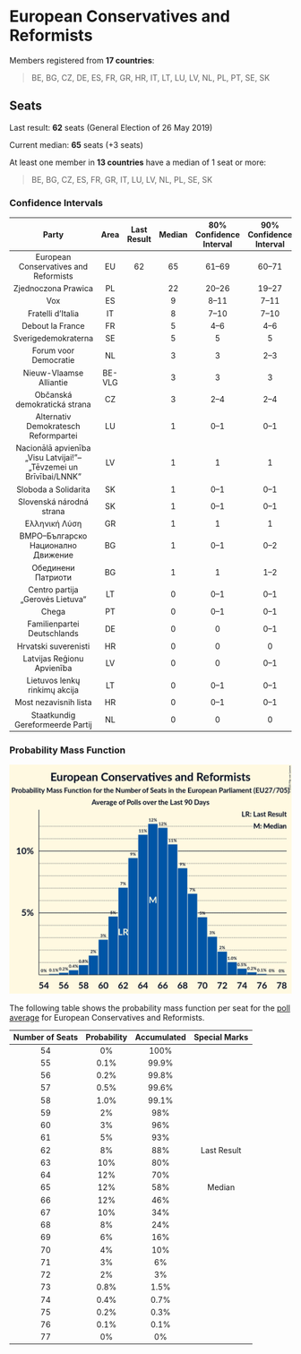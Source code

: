 # European Conservatives and Reformists

Members registered from **17 countries**:

> BE, BG, CZ, DE, ES, FR, GR, HR, IT, LT, LU, LV, NL, PL, PT, SE, SK

## Seats

Last result: **62** seats (General Election of 26 May 2019)

Current median: **65** seats (+3 seats)

At least one member in **13 countries** have a median of 1 seat or more:

> BE, BG, CZ, ES, FR, GR, IT, LU, LV, NL, PL, SE, SK

### Confidence Intervals

| Party | Area | Last Result | Median | 80% Confidence Interval | 90% Confidence Interval | 95% Confidence Interval | 99% Confidence Interval |
|:-----:|:----:|:-----------:|:------:|:-----------------------:|:-----------------------:|:-----------------------:|:-----------------------:|
| European Conservatives and Reformists | EU | 62 | 65 | 61–69 | 60–71 | 59–72 | 57–74 |
| Zjednoczona Prawica | PL | | 22 | 20–26 | 19–27 | 19–27 | 18–28 |
| Vox | ES | | 9 | 8–11 | 7–11 | 7–11 | 7–12 |
| Fratelli d’Italia | IT | | 8 | 7–10 | 7–10 | 7–11 | 6–11 |
| Debout la France | FR | | 5 | 4–6 | 4–6 | 0–6 | 0–7 |
| Sverigedemokraterna | SE | | 5 | 5 | 5 | 5 | 4–5 |
| Forum voor Democratie | NL | | 3 | 3 | 2–3 | 2–3 | 2–3 |
| Nieuw-Vlaamse Alliantie | BE-VLG | | 3 | 3 | 3 | 3 | 2–4 |
| Občanská demokratická strana | CZ | | 3 | 2–4 | 2–4 | 2–4 | 2–4 |
| Alternativ Demokratesch Reformpartei | LU | | 1 | 0–1 | 0–1 | 0–1 | 0–1 |
| Nacionālā apvienība „Visu Latvijai!”–„Tēvzemei un Brīvībai/LNNK” | LV | | 1 | 1 | 1 | 1 | 1–2 |
| Sloboda a Solidarita | SK | | 1 | 0–1 | 0–1 | 0–1 | 0–1 |
| Slovenská národná strana | SK | | 1 | 0–1 | 0–1 | 0–1 | 0–1 |
| Ελληνική Λύση | GR | | 1 | 1 | 1 | 1 | 1–2 |
| ВМРО–Българско Национално Движение | BG | | 1 | 0–1 | 0–2 | 0–2 | 0–2 |
| Обединени Патриоти | BG | | 1 | 1 | 1–2 | 1–2 | 1–2 |
| Centro partija „Gerovės Lietuva“ | LT | | 0 | 0–1 | 0–1 | 0–1 | 0–1 |
| Chega | PT | | 0 | 0–1 | 0–1 | 0–1 | 0–2 |
| Familienpartei Deutschlands | DE | | 0 | 0 | 0–1 | 0–1 | 0–1 |
| Hrvatski suverenisti | HR | | 0 | 0 | 0 | 0 | 0 |
| Latvijas Reģionu Apvienība | LV | | 0 | 0 | 0–1 | 0–1 | 0–1 |
| Lietuvos lenkų rinkimų akcija | LT | | 0 | 0–1 | 0–1 | 0–1 | 0–1 |
| Most nezavisnih lista | HR | | 0 | 0–1 | 0–1 | 0–1 | 0–1 |
| Staatkundig Gereformeerde Partij | NL | | 0 | 0 | 0 | 0 | 0 |

### Probability Mass Function

![Graph with seats probability mass function not yet produced](average-2020-02-29-seats-pmf-europeanconservativesandreformists.png "Seats Probability Mass Function")

The following table shows the probability mass function per seat for the [poll average](average-2020-02-29.html) for European Conservatives and Reformists.

| Number of Seats | Probability | Accumulated | Special Marks |
|:---------------:|:-----------:|:-----------:|:-------------:|
| 54 | 0% | 100% |  |
| 55 | 0.1% | 99.9% |  |
| 56 | 0.2% | 99.8% |  |
| 57 | 0.5% | 99.6% |  |
| 58 | 1.0% | 99.1% |  |
| 59 | 2% | 98% |  |
| 60 | 3% | 96% |  |
| 61 | 5% | 93% |  |
| 62 | 8% | 88% | Last Result |
| 63 | 10% | 80% |  |
| 64 | 12% | 70% |  |
| 65 | 12% | 58% | Median |
| 66 | 12% | 46% |  |
| 67 | 10% | 34% |  |
| 68 | 8% | 24% |  |
| 69 | 6% | 16% |  |
| 70 | 4% | 10% |  |
| 71 | 3% | 6% |  |
| 72 | 2% | 3% |  |
| 73 | 0.8% | 1.5% |  |
| 74 | 0.4% | 0.7% |  |
| 75 | 0.2% | 0.3% |  |
| 76 | 0.1% | 0.1% |  |
| 77 | 0% | 0% |  |


